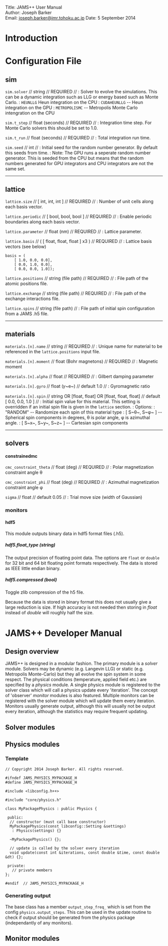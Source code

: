 Title:  JAMS++ User Manual  
Author: Joseph Barker  
Email:  joseph.barker@imr.tohoku.ac.jp 
Date:   5 September 2014

# Introduction


# Configuration File

## sim

`sim.solver` // string // REQUIRED //
: Solver to evolve the simulations. This can be a dynamic integration such as LLG or energy based such as Monte Carlo.
: `HEUNLLG` Heun integration on the CPU
: `CUDAHEUNLLG` -- Heun integration on the GPU
: `METROPOLISMC` -- Metropolis Monte Carlo intengration on the CPU

`sim.t_step` // float (seconds) // REQUIRED //
: Integration time step. For Monte Carlo solvers this should be set to 1.0.

`sim.t_run` // float (seconds) // REQUIRED //
: Total integration run time.

`sim.seed` // int //
: Initial seed for the random number generator. By default this seeds from time. 
: Note: The GPU runs a seperate random number generator. This is seeded from the CPU but means that the random numbers generated for GPU integrators and CPU integrators are not the same set.

---

## lattice

`lattice.size` // [ int, int, int ] // REQUIRED //
: Number of unit cells along each basis vector.

`lattice.periodic` // [ bool, bool, bool ] // REQUIRED //
: Enable periodic boundaries along each basis vector.

`lattice.parameter` // float (nm) // REQUIRED //
: Lattice parameter.

`lattice.basis` // ( [ float, float, float ] x3 ) // REQUIRED //
: Lattice basis vectors (see below)


	basis = (
        [ 1.0, 0.0, 0.0],
        [ 0.0, 1.0, 0.0],
        [ 0.0, 0.0, 1.0]);


`lattice.positions` // string (file path) // REQUIRED //
: File path of the atomic positions file.

`lattice.exchange` // string (file path) // REQUIRED //
: File path of the exchange interactions file.

`lattice.spins` // string (file path) // 
: File path of initial spin configuration from a JAMS .h5 file.

---

## materials

`materials.[n].name` // string // REQUIRED //
: Unique name for material to be referenced in the `lattice.positions` input file.

`materials.[n].moment` // float (Bohr magnetons) // REQUIRED //
: Magnetic moment

`materials.[n].alpha` // float // REQUIRED //
: Gilbert damping parameter

`materials.[n].gyro` // float (𝛾~e~) // default 1.0 //
: Gyromagnetic ratio

`materials.[n].spin` // string OR [float, float] OR [float, float, float] // default [ 0.0, 0.0, 1.0 ] //
: Initial spin value for this material. This setting is overridden if an initial spin file is given in the `lattice` section.
: Options: 
: "RANDOM" -- Randomize each spin of this material type
: [ S~θ~, S~φ~ ] -- Spherical spin components in degrees, θ is polar angle, φ is azimuthal angle.
: [ S~x~, S~y~, S~z~ ] -- Cartesian spin components

---

## solvers

#### constrainedmc

`cmc_constraint_theta` // float (deg) // REQUIRED //
: Polar magnetization constraint angle θ

`cmc_constraint_phi` // float (deg) // REQUIRED //
: Azimuthal magnetization constraint angle φ


`sigma` // float // default 0.05 //
: Trial move size (width of Gaussian)

### monitors

#### hdf5

This module outputs binary data in hdf5 format files (.h5).

##### hdf5.float_type (string)

The output precision of floating point data. The options are `float` or `double` for 32 bit and 64 bit floating point formats respectively. The data is stored as IEEE little endian binary.

##### hdf5.compressed (bool)

Toggle zlib compression of the h5 file. 

Because the data is stored in binary format this does not usually give a large reduction is size. If high accuracy is not needed then storing in *float* instead of *double* will roughly half the size.


# JAMS++ Developer Manual

## Design overview

JAMS++ is designed in a modular fashion. The primary module is a _solver_ module. Solvers may be dynamic (e.g. Langevin LLG) or static (e.g. Metropolis Monte-Carlo) but they all evolve the spin system in some respect. The physical conditions (temperature, applied field etc.) are specified by a _physics_ module. A single physics module is registered to the solver class which will call a physics update every 'iteration'. The concept of 'observer' _monitor_ modules is also featured. Multiple monitors can be registered with the solver module which will update them every iteration. Monitors usually generate output, although this will usually not be output every iteration, although the statistics may require frequent updating.

## Solver modules

## Physics modules

### Template

    // Copyright 2014 Joseph Barker. All rights reserved.

    #ifndef JAMS_PHYSICS_MYPACKAGE_H
    #define JAMS_PHYSICS_MYPACKAGE_H

    #include <libconfig.h++>

    #include "core/physics.h"

    class MyPackagePhysics : public Physics {

     public:
      // constructor (must call base constructor)
      MyPackagePhysics(const libconfig::Setting &settings)
       : Physics(settings) {}

      ~MyPackagePhysics() {};

      // update is called by the solver every iteration
      void update(const int &iterations, const double &time, const double &dt) {};

     private:
       // private members
    };

    #endif  // JAMS_PHYSICS_MYPACKAGE_H

### Generating output

The base class has a member `output_step_freq_` which is set from the config `physics.output_steps`. This can be used in the update routine to check if output should be generated from the physics package (independantly of any monitors).

## Monitor modules